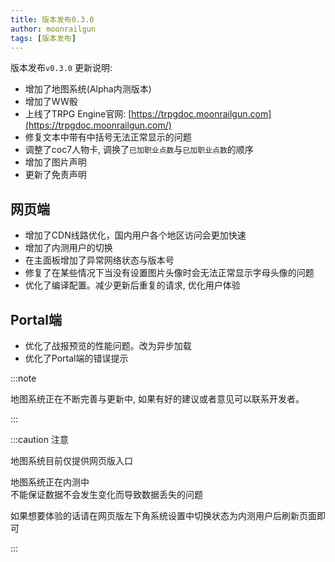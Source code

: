 ```yaml
---
title: 版本发布0.3.0
author: moonrailgun
tags: [版本发布]
---
```


版本发布`v0.3.0` 更新说明:

- 增加了地图系统(Alpha内测版本)
- 增加了WW骰
- 上线了TRPG Engine官网: [https://trpgdoc.moonrailgun.com](https://trpgdoc.moonrailgun.com/)
- 修复文本中带有中括号无法正常显示的问题
- 调整了coc7人物卡, 调换了`已加职业点数`与`已加职业点数`的顺序
- 增加了图片声明
- 更新了免责声明

## 网页端

- 增加了CDN线路优化，国内用户各个地区访问会更加快速
- 增加了内测用户的切换
- 在主面板增加了异常网络状态与版本号
- 修复了在某些情况下当没有设置图片头像时会无法正常显示字母头像的问题
- 优化了编译配置。减少更新后重复的请求, 优化用户体验

## Portal端

- 优化了战报预览的性能问题。改为异步加载
- 优化了Portal端的错误提示

:::note

地图系统正在不断完善与更新中, 如果有好的建议或者意见可以联系开发者。

:::

:::caution 注意

地图系统目前仅提供网页版入口

地图系统正在内测中  
不能保证数据不会发生变化而导致数据丢失的问题

如果想要体验的话请在网页版左下角系统设置中切换状态为内测用户后刷新页面即可

:::
